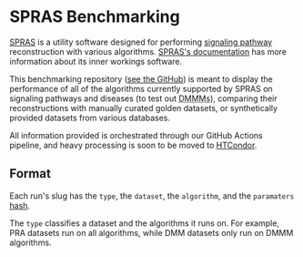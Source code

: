 # SPRAS Benchmarking

[SPRAS](https://github.com/Reed-CompBio/spras) is a
utility software designed for performing [signaling pathway](https://en.wikipedia.org/wiki/Cell_signaling#Signal_transduction_pathways) reconstruction
with various algorithms. [SPRAS's documentation](https://spras.readthedocs.io/en/latest/) has more information about its inner workings software.

This benchmarking repository ([see the GitHub](https://github.com/Reed-CompBio/spras-benchmarking/)) is meant to display the performance
of all of the algorithms currently supported by SPRAS on signaling pathways and diseases (to test out <abbr title="Disease Module Mining Methods">DMMMs</abbr>),
comparing their reconstructions with manually curated golden datasets, or synthetically provided datasets from various databases.

All information provided is orchestrated through our GitHub Actions pipeline, and heavy processing is soon to be moved to [HTCondor](https://htcondor.org/).

## Format

Each run's slug has the <code class="color-1">type</code>, the <code class="color-2">dataset</code>, the
<code class="color-3">algorithm</code>, and the <code class="color-4">paramaters</code> [hash](https://en.wikipedia.org/wiki/Hash_function).

The <code class="color-1">type</code> classifies a dataset and the algorithms it runs on. For example, PRA datasets run on all algorithms, while DMM datasets only run on DMMM algorithms.
